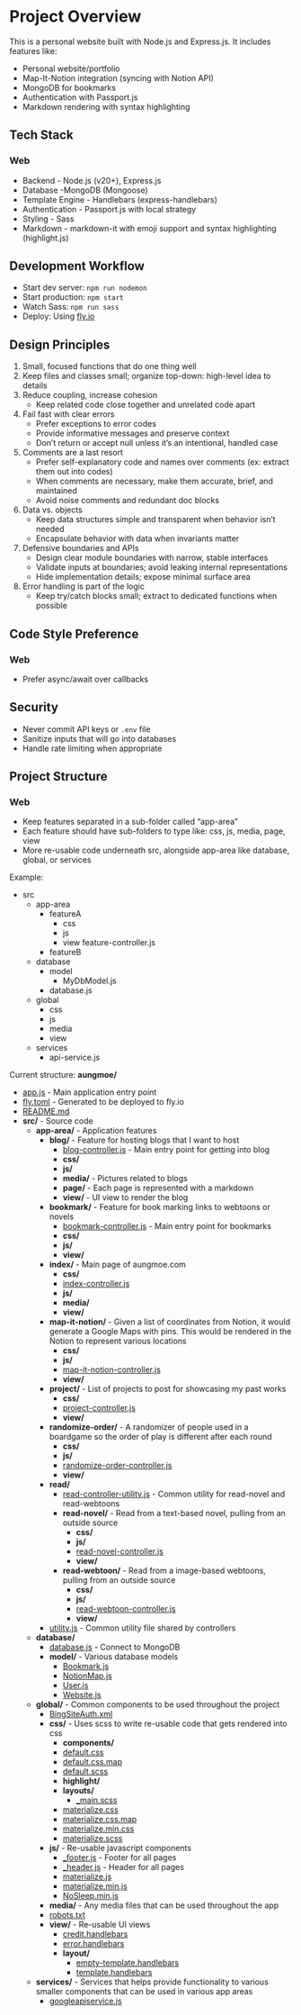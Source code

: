 # Project Overview

This is a personal website built with Node.js and Express.js. It includes features like:

- Personal website/portfolio
- Map-It-Notion integration (syncing with Notion API)
- MongoDB for bookmarks
- Authentication with Passport.js
- Markdown rendering with syntax highlighting

## Tech Stack

### Web

- Backend - Node.js (v20+), Express.js
- Database -MongoDB (Mongoose)
- Template Engine - Handlebars (express-handlebars)
- Authentication - Passport.js with local strategy
- Styling - Sass
- Markdown - markdown-it with emoji support and syntax highlighting (highlight.js)

## Development Workflow

- Start dev server: `npm run nodemon`
- Start production: `npm start`
- Watch Sass: `npm run sass`
- Deploy: Using [fly.io](http://fly.io/)

## Design Principles

1. Small, focused functions that do one thing well 
2. Keep files and classes small; organize top-down: high-level idea to details
3. Reduce coupling, increase cohesion
    - Keep related code close together and unrelated code apart
4. Fail fast with clear errors
    - Prefer exceptions to error codes
    - Provide informative messages and preserve context
    - Don’t return or accept null unless it’s an intentional, handled case
5. Comments are a last resort
    - Prefer self-explanatory code and names over comments (ex: extract them out into codes)
    - When comments are necessary, make them accurate, brief, and maintained
    - Avoid noise comments and redundant doc blocks
6. Data vs. objects
    - Keep data structures simple and transparent when behavior isn’t needed
    - Encapsulate behavior with data when invariants matter
7. Defensive boundaries and APIs
    - Design clear module boundaries with narrow, stable interfaces
    - Validate inputs at boundaries; avoid leaking internal representations
    - Hide implementation details; expose minimal surface area
8. Error handling is part of the logic
    - Keep try/catch blocks small; extract to dedicated functions when possible

## Code Style Preference

### Web

- Prefer async/await over callbacks

## Security

- Never commit API keys or `.env` file
- Sanitize inputs that will go into databases
- Handle rate limiting when appropriate

## Project Structure

### Web

- Keep features separated in a sub-folder called “app-area”
- Each feature should have sub-folders to type like: css, js, media, page, view
- More re-usable code underneath src, alongside app-area like database, global, or services

Example:

- src
    - app-area
        - featureA
            - css
            - js
            - view
            feature-controller.js
        - featureB
    - database
        - model
            - MyDbModel.js
        - database.js
    - global
        - css
        - js
        - media
        - view
    - services
        - api-service.js

Current structure:
**aungmoe/**
- [app.js](app.js) - Main application entry point
- [fly.toml](fly.toml) - Generated to be deployed to fly.io
- [README.md](README.md)
- **src/** - Source code
  - **app-area/** - Application features
    - **blog/** - Feature for hosting blogs that I want to host
      - [blog-controller.js](src/app-area/blog/blog-controller.js) - Main entry point for getting into blog
      - **css/**
      - **js/**
      - **media/** - Pictures related to blogs
      - **page/** - Each page is represented with a markdown
      - **view/** - UI view to render the blog
    - **bookmark/** - Feature for book marking links to webtoons or novels
      - [bookmark-controller.js](src/app-area/bookmark/bookmark-controller.js) - Main entry point for bookmarks
      - **css/**
      - **js/**
      - **view/**
    - **index/** - Main page of aungmoe.com
      - **css/**
      - [index-controller.js](src/app-area/index/index-controller.js)
      - **js/**
      - **media/**
      - **view/**
    - **map-it-notion/** - Given a list of coordinates from Notion, it would generate a Google Maps with pins. This would be rendered in the Notion to represent various locations
      - **css/**
      - **js/**
      - [map-it-notion-controller.js](src/app-area/map-it-notion/map-it-notion-controller.js)
      - **view/**
    - **project/** - List of projects to post for showcasing my past works
      - **css/**
      - [project-controller.js](src/app-area/project/project-controller.js)
      - **view/**
    - **randomize-order/** - A randomizer of people used in a boardgame so the order of play is different after each round
      - **css/**
      - **js/**
      - [randomize-order-controller.js](src/app-area/randomize-order/randomize-order-controller.js)
      - **view/**
    - **read/**
      - [read-controller-utility.js](src/app-area/read/read-controller-utility.js) - Common utility for read-novel and read-webtoons
      - **read-novel/** - Read from a text-based novel, pulling from an outside source
        - **css/**
        - **js/**
        - [read-novel-controller.js](src/app-area/read/read-novel/read-novel-controller.js)
        - **view/**
      - **read-webtoon/** - Read from a image-based webtoons, pulling from an outside source
        - **css/**
        - **js/**
        - [read-webtoon-controller.js](src/app-area/read/read-webtoon/read-webtoon-controller.js)
        - **view/**
    - [utility.js](src/app-area/utility.js) - Common utility file shared by controllers
  - **database/**
    - [database.js](src/database/database.js) - Connect to MongoDB
    - **model/** - Various database models
      - [Bookmark.js](src/database/model/Bookmark.js)
      - [NotionMap.js](src/database/model/NotionMap.js)
      - [User.js](src/database/model/User.js)
      - [Website.js](src/database/model/Website.js)
  - **global/** - Common components to be used throughout the project
    - [BingSiteAuth.xml](src/global/BingSiteAuth.xml)
    - **css/** - Uses scss to write re-usable code that gets rendered into css
      - **components/**
      - [default.css](src/global/css/default.css)
      - [default.css.map](src/global/css/default.css.map)
      - [default.scss](src/global/css/default.scss)
      - **highlight/**
      - **layouts/**
        - [_main.scss](src/global/css/layouts/_main.scss)
      - [materialize.css](src/global/css/materialize.css)
      - [materialize.css.map](src/global/css/materialize.css.map)
      - [materialize.min.css](src/global/css/materialize.min.css)
      - [materialize.scss](src/global/css/materialize.scss)
    - **js/** - Re-usable javascript components
      - [_footer.js](src/global/js/_footer.js) - Footer for all pages
      - [_header.js](src/global/js/_header.js) - Header for all pages
      - [materialize.js](src/global/js/materialize.js)
      - [materialize.min.js](src/global/js/materialize.min.js)
      - [NoSleep.min.js](src/global/js/NoSleep.min.js)
    - **media/** - Any media files that can be used throughout the app
    - [robots.txt](src/global/robots.txt)
    - **view/** - Re-usable UI views
      - [credit.handlebars](src/global/view/credit.handlebars)
      - [error.handlebars](src/global/view/error.handlebars)
      - **layout/**
        - [empty-template.handlebars](src/global/view/layout/empty-template.handlebars)
        - [template.handlebars](src/global/view/layout/template.handlebars)
  - **services/** - Services that helps provide functionality to various smaller components that can be used in various app areas
    - [googleapiservice.js](src/services/googleapiservice.js)